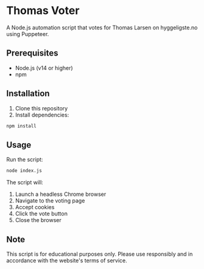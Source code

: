 # Thomas Voter

A Node.js automation script that votes for Thomas Larsen on hyggeligste.no using Puppeteer.

## Prerequisites

- Node.js (v14 or higher)
- npm

## Installation

1. Clone this repository
2. Install dependencies:

```bash
npm install
```

## Usage

Run the script:

```bash
node index.js
```

The script will:

1. Launch a headless Chrome browser
2. Navigate to the voting page
3. Accept cookies
4. Click the vote button
5. Close the browser

## Note

This script is for educational purposes only. Please use responsibly and in accordance with the website's terms of service.
